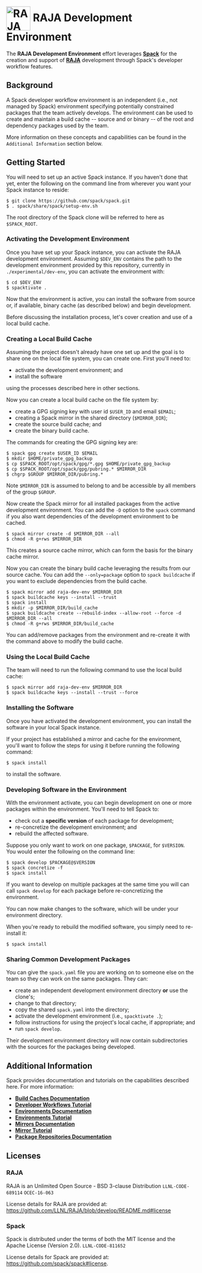 # <img src="https://raw.githubusercontent.com/LLNL/RAJA/develop/share/raja/logo/RAJA_LOGO_Color.png" width="64" valign="middle" alt="RAJA"/> RAJA Development Environment

The **RAJA Development Environment** effort leverages
[**Spack**](https://github.com/spack/spack) for the creation and support
of [**RAJA**](https://github.com/LLNL/RAJA) development through Spack's
developer workflow features.

Background
---------------------

A Spack developer workflow environment is an independent (i.e., not managed
by Spack) environment specifying potentially constrained packages that the
team actively develops. The environment can be used to create and maintain
a build cache -- source and or binary -- of the root and dependency packages
used by the team.

More information on these concepts and capabilities can be found in the
`Additional Information` section below.

Getting Started
---------------------

You will need to set up an active Spack instance. If you haven't done
that yet, enter the following on the command line from wherever you want
your Spack instance to reside:

    $ git clone https://github.com/spack/spack.git
    $ . spack/share/spack/setup-env.sh

The root directory of the Spack clone will be referred to here as
`$SPACK_ROOT`.

### Activating the Development Environment

Once you have set up your Spack instance, you can activate the RAJA
development environment. Assuming `$DEV_ENV` contains the path to the
development environment provided by this repository, currently in
`./experimental/dev-env`, you can activate the environment with:

    $ cd $DEV_ENV
    $ spacktivate .

Now that the environment is active, you can install the software from
source or, if available, binary cache (as described below) and begin
development.

Before discussing the installation process, let's cover creation and
use of a local build cache.

### Creating a Local Build Cache

Assuming the project doesn't already have one set up and the goal
is to share one on the local file system, you can create one. First
you'll need to:

* activate the development environment; and
* install the software

using the processes described here in other sections.

Now you can create a local build cache on the file system by:

* create a GPG signing key with user id `$USER_ID` and email `$EMAIL`;
* creating a Spack mirror in the shared directory (`$MIRROR_DIR`);
* create the source build cache; and
* create the binary build cache.

The commands for creating the GPG signing key are:

    $ spack gpg create $USER_ID $EMAIL
    $ mkdir $HOME/private_gpg_backup
    $ cp $SPACK_ROOT/opt/spack/gpg/*.gpg $HOME/private_gpg_backup
    $ cp $SPACK_ROOT/opt/spack/gpg/pubring.* $MIRROR_DIR
    $ chgrp $GROUP $MIRROR_DIR/pubring.*

Note `$MIRROR_DIR` is assumed to belong to and be accessible by all
members of the group `$GROUP`.

Now create the Spack mirror for all installed packages from the active
development environment. You can add the `-D` option to the `spack`
command if you also want dependencies of the development environment
to be cached.

    $ spack mirror create -d $MIRROR_DIR --all
    $ chmod -R g+rws $MIRROR_DIR

This creates a source cache mirror, which can form the basis for the
binary cache mirror.

Now you can create the binary build cache leveraging the results from
our source cache. You can add the `--only=package` option to
`spack buildcache` if you want to exclude dependencies from the build
cache.

    $ spack mirror add raja-dev-env $MIRROR_DIR
    $ spack buildcache keys --install --trust
    $ spack install
    $ mkdir -p $MIRROR_DIR/build_cache
    $ spack buildcache create --rebuild-index --allow-root --force -d $MIRROR_DIR --all
    $ chmod -R g+rws $MIRROR_DIR/build_cache

You can add/remove packages from the environment and re-create it
with the command above to modify the build cache.

### Using the Local Build Cache

The team will need to run the following command to use the local
build cache:

    $ spack mirror add raja-dev-env $MIRROR_DIR
    $ spack buildcache keys --install --trust --force

### Installing the Software

Once you have activated the development environment, you can
install the software in your local Spack instance.

If your project has established a mirror and cache for the
environment, you'll want to follow the steps for using it
before running the following command:

    $ spack install

to install the software.

### Developing Software in the Environment

With the environment activate, you can begin development on one
or more packages within the environment. You'll need to tell Spack to:

* check out a **specific version** of each package for development;
* re-concretize the development environment; and
* rebuild the affected software.

Suppose you only want to work on one package, `$PACKAGE`, for `$VERSION`.
You would enter the following on the command line:

    $ spack develop $PACKAGE@$VERSION
    $ spack concretize -f
    $ spack install

If you want to develop on multiple packages at the same time you will
can call `spack develop` for each package before re-concretizing
the environment.

You can now make changes to the software, which will be under your
environment directory. 

When you're ready to rebuild the modified software, you simply need
to re-install it:

    $ spack install

### Sharing Common Development Packages

You can give the `spack.yaml` file you are working on to someone else
on the team so they can work on the same packages. They can:

* create an independent development environment directory **or** use
  the clone's;
* change to that directory;
* copy the shared `spack.yaml` into the directory;
* activate the development environment (i.e., `spacktivate .`);
* follow instructions for using the project's local cache, if appropriate; and
* run `spack develop`.

Their development environment directory will now contain subdirectories
with the sources for the packages being developed.

Additional Information
-------------------------

Spack provides documentation and tutorials on the capabilities described
here. For more information:

* [**Build Caches Documentation**](https://spack.readthedocs.io/en/latest/binary_caches.html)
* [**Developer Workflows Tutorial**](https://spack-tutorial.readthedocs.io/en/latest/tutorial_developer_workflows.html)
* [**Environments Documentation**](https://spack.readthedocs.io/en/latest/environments.html)
* [**Environments Tutorial**](https://spack-tutorial.readthedocs.io/en/latest/tutorial_environments.html)
* [**Mirrors Documentation**](https://spack.readthedocs.io/en/latest/mirrors.html)
* [**Mirror Tutorial**](https://spack-tutorial.readthedocs.io/en/latest/tutorial_binary_cache.html)
* [**Package Repositories Documentation**](https://spack.readthedocs.io/en/latest/repositories.html)


Licenses
---------------------

### RAJA

RAJA is an Unlimited Open Source - BSD 3-clause Distribution
`LLNL-CODE-689114`  `OCEC-16-063`

License details for RAJA are provided at:
https://github.com/LLNL/RAJA/blob/develop/README.md#license

### Spack

Spack is distributed under the terms of both the MIT license and the
Apache License (Version 2.0).
`LLNL-CODE-811652`

License details for Spack are provided at:
https://github.com/spack/spack#license.
